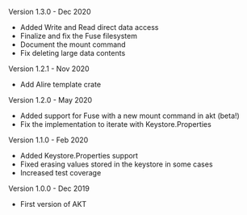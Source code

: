 Version 1.3.0  - Dec 2020
  - Added Write and Read direct data access
  - Finalize and fix the Fuse filesystem
  - Document the mount command
  - Fix deleting large data contents

Version 1.2.1  - Nov 2020
  - Add Alire template crate

Version 1.2.0  - May 2020
  - Added support for Fuse with a new mount command in akt (beta!)
  - Fix the implementation to iterate with Keystore.Properties

Version 1.1.0  - Feb 2020
  - Added Keystore.Properties support
  - Fixed erasing values stored in the keystore in some cases
  - Increased test coverage

Version 1.0.0  - Dec 2019
  - First version of AKT


